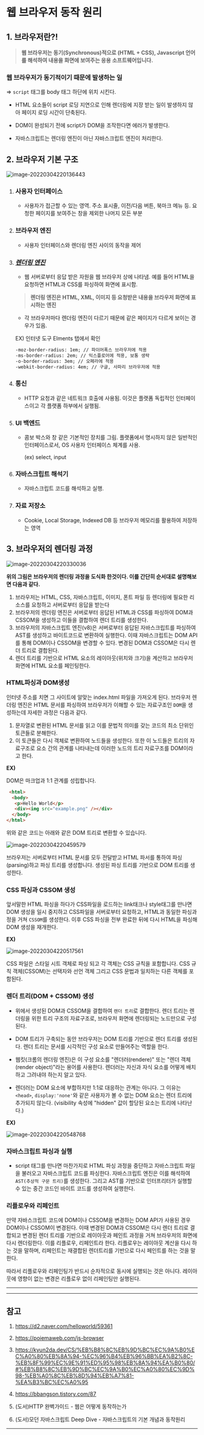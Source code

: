 # 웹 브라우저 동작 원리 



## 1. 브라우저란?!

>  **웹 브라우저는 동기(Synchronous)적으로 (HTML + CSS), Javascript 언어를 해석하여 내용을 화면에 보여주는 응용 소프트웨어입니다.**



### 웹 브라우저가 동기적이기 때문에 발생하는 일

=> `script` 태그를 body 태그 하단에 위치 시킨다.

- HTML 요소들이 script 로딩 지연으로 인해 렌더링에 지장 받는 일이 발생하지 않아 페이지 로딩 시간이 단축된다.

- DOM이 완성되기 전에 script가 DOM을 조작한다면 에러가 발생한다. 

- 자바스크립트는 렌더링 엔진이 아닌 자바스크립트 엔진이 처리한다.





## 2. 브라우저 기본 구조



![image-20220304220136443](image-20220304220136443.png)

1. ### 사용자 인터페이스 

   - 사용자가 접근할 수 있는 영역. 주소 표시줄, 이전/다음 버튼, 북마크 메뉴 등. 요청한 페이지를 보여주는 창을 제외한 나머지 모든 부분

   

2. ### 브라우저 엔진

   - 사용자 인터페이스와 렌더링 엔진 사이의 동작을 제어

     

3. ### <u>***렌더링 엔진***</u> 

   - 웹 서버로부터 응답 받은 자원을 웹 브라우저 상에 나타냄. 예를 들어 HTML을 요청하면 HTML과 CSS를 파싱하여 화면에 표시함.

   >  **렌더링 엔진은 HTML, XML, 이미지 등 요청받은 내용을 브라우저 화면에 표시하는 엔진**

   

   * 각 브라우저마다 렌더링 엔진이 다르기 때문에 같은 페이지가 다르게 보이는 경우가 있음.

   EX) 인터넷 도구 Elments 탭에서 확인 

   ```html
   -moz-border-radius: 1em; // 파이어폭스 브라우저에 적용
   -ms-border-radius: 2em; // 익스플로어에 적용, 보통 생략
   -o-border-radius: 3em; // 오페라에 적용
   -webkit-border-radius: 4em; // 구글, 사파리 브라우저에 적용
   ```

   

4. ### 통신 

   - HTTP 요청과 같은 네트워크 호출에 사용됨. 이것은 플랫폼 독립적인 인터페이스이고 각 플랫폼 하부에서 실행됨.

   

5. ### UI 백엔드  

   - 콤보 박스와 창 같은 기본적인 장치를 그림. 플랫폼에서 명시하지 않은 일반적인 인터페이스로서, OS 사용자 인터페이스 체계를 사용.

     (ex) select, input

   

6. ### 자바스크립트 해석기 

   - 자바스크립트 코드를 해석하고 실행.

   

7. ### 자료 저장소 

   * Cookie, Local Storage, Indexed DB 등 브라우저 메모리를 활용하여 저장하는 영역



## 3. 브라우저의 렌더링 과정

![image-20220304220330036](image-20220304220330036.png)

**위의 그림은 브라우저의 렌더링 과정을 도식화 한것이다. 이를 간단히 순서대로 설명해보면 다음과 같다.** 



1. 브라우저는 HTML, CSS, 자바스크립트, 이미지, 폰트 파일 등 렌더링에 필요한 리소스를 요청하고 서버로부터 응답을 받는다
2. 브라우저의 렌더링 엔진은 서버로부터 응답된 HTML과 CSS를 파싱하여 DOM과 CSSOM을 생성하고 이들을 결합하여 렌더 트리를 생성한다.
3. 브라우저의 자바스크립트 엔진(v8)은 서버로부터 응답된 자바스크립트를 파싱하여 AST를 생성하고 바이트코드로 변환하여 실행한다. 이때 자바스크립트는 DOM API를 통해 DOM이나 CSSOM을 변경할 수 있다. 변경된 DOM과 CSSOM은 다시 렌더 트리로 결합된다.
4. 렌더 트리를 기반으로 HTML 요소의 레이아웃(위치와 크기)을 계산하고 브라우저 화면에 HTML 요소를 페인팅한다.



### HTML파싱과 DOM생성

인터넷 주소를 치면 그 사이트에 알맞는 index.html 파일을 가져오게 된다. 브라우저 렌더링 엔진은 HTML 문서를 파싱하여 브라우저가 이해할 수 있는 자료구조인 `DOM`을 생성하는데 자세한 과정은 다음과 같다.

1. 문자열로 변환된 HTML 문서를 읽고 이를 문법적 의미를 갖는 코드의 최소 단위인 토큰들로 분해한다.
2. 이 토큰들은 다시 객체로 변환하여 노드들을 생성한다. 또한 이 노드들은 트리의 자료구조로 요소 간의 관계를 나타내는데 이러한 노드의 트리 자료구조를 DOM이라고 한다.

**EX)** 

 DOM은 마크업과 1:1 관계를 성립합니다. 

```html
 <html>
  <body>
   <p>Hello World</p>
   <div><img src="example.png" /></div>
  </body>
</html>
```



 위와 같은 코드는 아래와 같은 DOM 트리로 변환할 수 있습니다. 

![image-20220304220459579](image-20220304220459579.png)

 브라우저는 서버로부터 HTML 문서를 모두 전달받고 HTML 파서를 통하여 파싱(parsing)하고 파싱 트리를 생성합니다. 생성된 파싱 트리를 기반으로 DOM 트리를 생성한다.



### CSS 파싱과 CSSOM 생성

앞서말한 HTML 파싱을 하다가 CSS파일을 로드하는 link태크나 style태그를 만나면 DOM 생성을 일시 중지하고 CSS파일을 서버로부터 요청하고, HTML과 동일한 파싱과정을 거쳐 `CSSOM`를 생성한다. 이후 CSS 파싱을 전부 완료한 뒤에 다시 HTML을 파싱해 DOM 생성을 재개한다.

**EX)**

![image-20220304220517561](image-20220304220517561.png)

 

 CSS 파일은 스타일 시트 객체로 파싱 되고 각 객체는 CSS 규칙을 포함합니다. CSS 규칙 객체(CSSOM)는 선택자와 선언 객체 그리고 CSS 문법과 일치하는 다른 객체를 포함된다.



### 렌더 트리(DOM + CSSOM) 생성

* 위에서 생성된 DOM과 CSSOM을 결합하여 `렌더 트리`로 결합한다. 렌더 트리는 렌더링을 위한 트리 구조의 자료구조로, 브라우저 화면에 렌더링되는 노드만으로 구성된다.

* DOM 트리가 구축되는 동안 브라우저는 DOM 트리를 기반으로 렌더 트리를 생성된다. 렌더 트리는 문서를 시각적인 구성 요소로 만들어주는 역할을 한다.

* 웹킷(크롬의 렌더링 엔진)은 이 구성 요소를 "렌더러(rendere)" 또는 "렌더 객체(render object)"라는 용어를 사용한다. 렌더러는 자신과 자식 요소를 어떻게 배치하고 그려내야 하는지 알고 있다.
*  렌더러는 DOM 요소에 부합하지만 1:1로 대응하는 관계는 아니다. 그 이유는 `<head>`, `display:'none'`와 같은 사용자가 볼 수 없는 DOM 요소는 렌더 트리에 추가되지 않는다. (visibility 속성에 "hidden" 값이 할당된 요소는 트리에 나타난다.)

**EX)**

![image-20220304220548768](image-20220304220548768.png)

### 자바스크립트 파싱과 실행

* script 태그를 만나면 마찬가지로 HTML 파싱 과정을 중단하고 자바스크립트 파일을 불러오고 자바스크립트 코드를 파싱한다. 자바스크립트 엔진은 이를 해석하여 `AST(추상적 구문 트리)`를 생성한다. 그리고 AST를 기반으로 인터프리터가 실행할 수 있는 중간 코드인 바이트 코드를 생성하여 실행한다.



### 리플로우와 리페인트

만약 자바스크립트 코드에 DOM이나 CSSOM을 변경하는 DOM API가 사용된 경우 DOM이나 CSSOM이 변경된다. 이때 변경된 DOM과 CSSOM은 다시 렌더 트리로 결합되고 변경된 렌더 트리를 기반으로 레이아웃과 페인트 과정을 거쳐 브라우저의 화면에 다시 렌더링한다. 이를 리플로우, 리페인트라 한다. 리플로우는 레이아웃 계산을 다시 하는 것을 말하며, 리페인트는 재결합된 렌더트리를 기반으로 다시 페인트를 하는 것을 말한다.

따라서 리플로우와 리페인팅가 반드시 순차적으로 동시에 실행되는 것은 아니다. 레이아웃에 영향이 없는 변경은 리플로우 없이 리페인팅만 실행된다. 



----

----



## 참고

1. https://d2.naver.com/helloworld/59361

2. https://poiemaweb.com/js-browser

3. https://kyun2da.dev/CS/%EB%B8%8C%EB%9D%BC%EC%9A%B0%EC%A0%80%EB%8A%94-%EC%96%B4%EB%96%BB%EA%B2%8C-%EB%8F%99%EC%9E%91%ED%95%98%EB%8A%94%EA%B0%80/#%EB%B8%8C%EB%9D%BC%EC%9A%B0%EC%A0%80%EC%9D%98-%EB%A0%8C%EB%8D%94%EB%A7%81-%EA%B3%BC%EC%A0%95

4. https://bbangson.tistory.com/87

5. (도서)HTTP 완벽가이드 - 웹은 어떻게 동작하는가

6. (도서)모던 자바스크립트 Deep Dive - 자바스크립트의 기본 개념과 동작원리 

   

----



